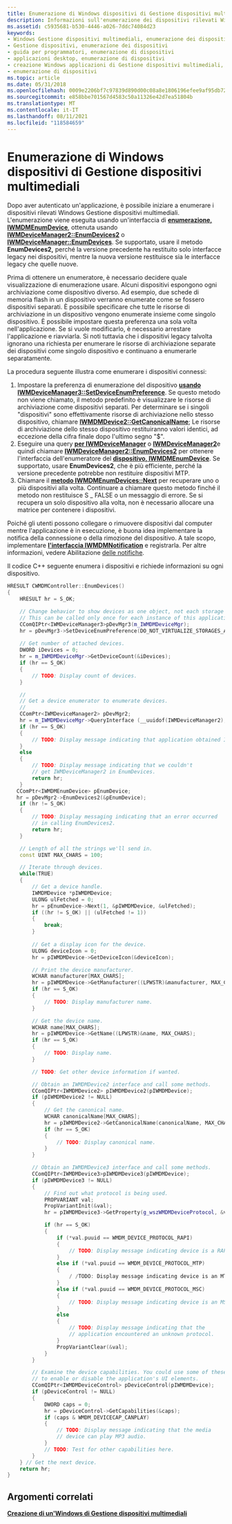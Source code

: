 ```yaml
---
title: Enumerazione di Windows dispositivi di Gestione dispositivi multimediali
description: Informazioni sull'enumerazione dei dispositivi rilevati Windows Gestione dispositivi multimediali tramite un'interfaccia di enumerazione.
ms.assetid: c5935681-b530-4446-a026-7ddc74084d23
keywords:
- Windows Gestione dispositivi multimediali, enumerazione dei dispositivi
- Gestione dispositivi, enumerazione dei dispositivi
- guida per programmatori, enumerazione di dispositivi
- applicazioni desktop, enumerazione di dispositivi
- creazione Windows applicazioni di Gestione dispositivi multimediali, enumerazione dei dispositivi
- enumerazione di dispositivi
ms.topic: article
ms.date: 05/31/2018
ms.openlocfilehash: 0009e2206bf7c97839d890d00c08a8e1806196efee9af95db72336b95d8b2cdf
ms.sourcegitcommit: e858bbe701567d4583c50a11326e42d7ea51804b
ms.translationtype: MT
ms.contentlocale: it-IT
ms.lasthandoff: 08/11/2021
ms.locfileid: "118584659"
---
```

# <a name="enumerating-windows-media-device-manager-devices"></a>Enumerazione di Windows dispositivi di Gestione dispositivi multimediali

Dopo aver autenticato un'applicazione, è possibile iniziare a enumerare i dispositivi rilevati Windows Gestione dispositivi multimediali. L'enumerazione viene eseguita usando un'interfaccia di [**enumerazione, IWMDMEnumDevice**](/windows/desktop/api/mswmdm/nn-mswmdm-iwmdmenumdevice), ottenuta usando [**IWMDeviceManager2::EnumDevices2**](/windows/desktop/api/mswmdm/nf-mswmdm-iwmdevicemanager2-enumdevices2) o [**IWMDeviceManager::EnumDevices**](/windows/desktop/api/mswmdm/nf-mswmdm-iwmdevicemanager-enumdevices). Se supportato, usare il metodo **EnumDevices2,** perché la versione precedente ha restituito solo interfacce legacy nei dispositivi, mentre la nuova versione restituisce sia le interfacce legacy che quelle nuove.

Prima di ottenere un enumeratore, è necessario decidere quale visualizzazione di enumerazione usare. Alcuni dispositivi espongono ogni archiviazione come dispositivo diverso. Ad esempio, due schede di memoria flash in un dispositivo verranno enumerate come se fossero dispositivi separati. È possibile specificare che tutte le risorse di archiviazione in un dispositivo vengono enumerate insieme come singolo dispositivo. È possibile impostare questa preferenza una sola volta nell'applicazione. Se si vuole modificarlo, è necessario arrestare l'applicazione e riavviarla. Si noti tuttavia che i dispositivi legacy talvolta ignorano una richiesta per enumerare le risorse di archiviazione separate dei dispositivi come singolo dispositivo e continuano a enumerarle separatamente.

La procedura seguente illustra come enumerare i dispositivi connessi:

1.  Impostare la preferenza di enumerazione del dispositivo [**usando IWMDeviceManager3::SetDeviceEnumPreference**](/windows/desktop/api/mswmdm/nf-mswmdm-iwmdevicemanager3-setdeviceenumpreference). Se questo metodo non viene chiamato, il metodo predefinito è visualizzare le risorse di archiviazione come dispositivi separati. Per determinare se i singoli "dispositivi" sono effettivamente risorse di archiviazione nello stesso dispositivo, chiamare [**IWMDMDevice2::GetCanonicalName**](/windows/desktop/api/mswmdm/nf-mswmdm-iwmdmdevice2-getcanonicalname); Le risorse di archiviazione dello stesso dispositivo restituiranno valori identici, ad eccezione della cifra finale dopo l'ultimo segno "$".
2.  Eseguire una query [**per IWMDeviceManager**](/windows/desktop/api/mswmdm/nn-mswmdm-iwmdevicemanager) o [**IWMDeviceManager2**](/windows/desktop/api/mswmdm/nn-mswmdm-iwmdevicemanager2)e quindi chiamare [**IWMDeviceManager2::EnumDevices2**](/windows/desktop/api/mswmdm/nf-mswmdm-iwmdevicemanager2-enumdevices2) per ottenere l'interfaccia dell'enumeratore del [**dispositivo, IWMDMEnumDevice**](/windows/desktop/api/mswmdm/nn-mswmdm-iwmdmenumdevice). Se supportato, usare **EnumDevices2**, che è più efficiente, perché la versione precedente potrebbe non restituire dispositivi MTP.
3.  Chiamare il [**metodo IWMDMEnumDevices::Next**](/windows/desktop/api/mswmdm/nf-mswmdm-iwmdmenumdevice-next) per recuperare uno o più dispositivi alla volta. Continuare a chiamare questo metodo finché il metodo non restituisce S \_ FALSE o un messaggio di errore. Se si recupera un solo dispositivo alla volta, non è necessario allocare una matrice per contenere i dispositivi.

Poiché gli utenti possono collegare o rimuovere dispositivi dal computer mentre l'applicazione è in esecuzione, è buona idea implementare la notifica della connessione o della rimozione del dispositivo. A tale scopo, implementare [**l'interfaccia IWMDMNotification**](/windows/desktop/api/mswmdm/nn-mswmdm-iwmdmnotification) e registrarla. Per altre informazioni, vedere Abilitazione [delle notifiche](enabling-notifications.md).

Il codice C++ seguente enumera i dispositivi e richiede informazioni su ogni dispositivo.


```C++
HRESULT CWMDMController::EnumDevices()
{
    HRESULT hr = S_OK;

    // Change behavior to show devices as one object, not each storage as a device.
    // This can be called only once for each instance of this application.
    CComQIPtr<IWMDeviceManager3>pDevMgr3(m_IWMDMDeviceMgr);
    hr = pDevMgr3->SetDeviceEnumPreference(DO_NOT_VIRTUALIZE_STORAGES_AS_DEVICES);
    
    // Get number of attached devices.
    DWORD iDevices = 0;
    hr = m_IWMDMDeviceMgr->GetDeviceCount(&iDevices);
    if (hr == S_OK)
    {
        // TODO: Display count of devices.
    }

    //
    // Get a device enumerator to enumerate devices.
    //
    CComPtr<IWMDeviceManager2> pDevMgr2;
    hr = m_IWMDMDeviceMgr->QueryInterface (__uuidof(IWMDeviceManager2), (void**) &pDevMgr2);
    if (hr == S_OK)
    {
        // TODO: Display message indicating that application obtained IWMDeviceManager2.
    }
    else
    {
        // TODO: Display message indicating that we couldn't 
        // get IWMDeviceManager2 in EnumDevices.
        return hr;
    }
   CComPtr<IWMDMEnumDevice> pEnumDevice;
   hr = pDevMgr2->EnumDevices2(&pEnumDevice);
    if (hr != S_OK)
    {
        // TODO: Display messaging indicating that an error occurred 
        // in calling EnumDevices2.
        return hr;
    }

    // Length of all the strings we'll send in. 
    const UINT MAX_CHARS = 100;

    // Iterate through devices.
    while(TRUE)
    {
        // Get a device handle.
        IWMDMDevice *pIWMDMDevice;
        ULONG ulFetched = 0;
        hr = pEnumDevice->Next(1, &pIWMDMDevice, &ulFetched);
        if ((hr != S_OK) || (ulFetched != 1))
        {
            break;
        }
        
        // Get a display icon for the device.
        ULONG deviceIcon = 0;
        hr = pIWMDMDevice->GetDeviceIcon(&deviceIcon);

        // Print the device manufacturer.
        WCHAR manufacturer[MAX_CHARS];
        hr = pIWMDMDevice->GetManufacturer((LPWSTR)&manufacturer, MAX_CHARS);
        if (hr == S_OK)
        {
            // TODO: Display manufacturer name.
        }

        // Get the device name.
        WCHAR name[MAX_CHARS];
        hr = pIWMDMDevice->GetName((LPWSTR)&name, MAX_CHARS);
        if (hr == S_OK)
        {
            // TODO: Display name.
        }

        // TODO: Get other device information if wanted.

        // Obtain an IWMDMDevice2 interface and call some methods.
        CComQIPtr<IWMDMDevice2> pIWMDMDevice2(pIWMDMDevice);
        if (pIWMDMDevice2 != NULL)
        {
            // Get the canonical name.
            WCHAR canonicalName[MAX_CHARS];
            hr = pIWMDMDevice2->GetCanonicalName(canonicalName, MAX_CHARS);
            if (hr == S_OK)
            {
                // TODO: Display canonical name.
            }
        }

        // Obtain an IWMDMDevice3 interface and call some methods.
        CComQIPtr<IWMDMDevice3>pIWMDMDevice3(pIWMDMDevice);
        if (pIWMDMDevice3 != NULL)
        {
            // Find out what protocol is being used.
            PROPVARIANT val;
            PropVariantInit(&val);
            hr = pIWMDMDevice3->GetProperty(g_wszWMDMDeviceProtocol, &val);

            if (hr == S_OK)
            {
                if (*val.puuid == WMDM_DEVICE_PROTOCOL_RAPI)
                {
                    // TODO: Display message indicating device is a RAPI device.
                }
                else if (*val.puuid == WMDM_DEVICE_PROTOCOL_MTP)
                {
                    / /TODO: Display message indicating device is an MTP device.
                }
                else if (*val.puuid == WMDM_DEVICE_PROTOCOL_MSC)
                {
                    // TODO: Display message indicating device is an MSC device.
                }
                else
                {
                    // TODO: Display message indicating that the 
                    // application encountered an unknown protocol.
                }
                PropVariantClear(&val);
            }
        }

        // Examine the device capabilities. You could use some of these
        // to enable or disable the application's UI elements.
        CComQIPtr<IWMDMDeviceControl> pDeviceControl(pIWMDMDevice);
        if (pDeviceControl != NULL)
        {
            DWORD caps = 0;
            hr = pDeviceControl->GetCapabilities(&caps);
            if (caps & WMDM_DEVICECAP_CANPLAY)
            {
                // TODO: Display message indicating that the media 
                // device can play MP3 audio.
            }
            // TODO: Test for other capabilities here.
        }
    } // Get the next device.
    return hr;
}
```



## <a name="related-topics"></a>Argomenti correlati

<dl> <dt>

[**Creazione di un'Windows di Gestione dispositivi multimediali**](creating-a-windows-media-device-manager-application.md)
</dt> </dl>

 

 




